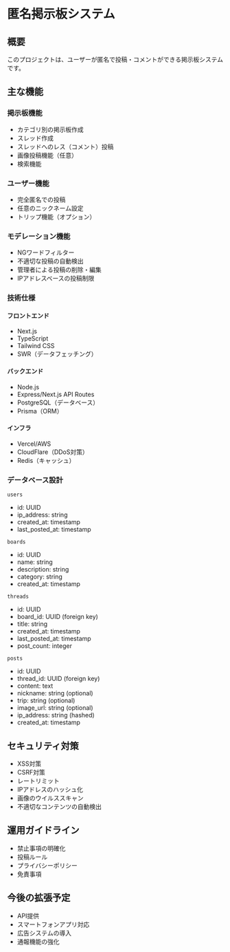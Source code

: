 # 匿名掲示板システム

## 概要
このプロジェクトは、ユーザーが匿名で投稿・コメントができる掲示板システムです。

## 主な機能

### 掲示板機能
- カテゴリ別の掲示板作成
- スレッド作成
- スレッドへのレス（コメント）投稿
- 画像投稿機能（任意）
- 検索機能

### ユーザー機能
- 完全匿名での投稿
- 任意のニックネーム設定
- トリップ機能（オプション）

### モデレーション機能
- NGワードフィルター
- 不適切な投稿の自動検出
- 管理者による投稿の削除・編集
- IPアドレスベースの投稿制限

### 技術仕様

#### フロントエンド
- Next.js
- TypeScript
- Tailwind CSS
- SWR（データフェッチング）

#### バックエンド
- Node.js
- Express/Next.js API Routes
- PostgreSQL（データベース）
- Prisma（ORM）

#### インフラ
- Vercel/AWS
- CloudFlare（DDoS対策）
- Redis（キャッシュ）

### データベース設計

```users```
- id: UUID
- ip_address: string
- created_at: timestamp
- last_posted_at: timestamp

```boards```
- id: UUID
- name: string
- description: string
- category: string
- created_at: timestamp

```threads```
- id: UUID
- board_id: UUID (foreign key)
- title: string
- created_at: timestamp
- last_posted_at: timestamp
- post_count: integer

```posts```
- id: UUID
- thread_id: UUID (foreign key)
- content: text
- nickname: string (optional)
- trip: string (optional)
- image_url: string (optional)
- ip_address: string (hashed)
- created_at: timestamp

## セキュリティ対策
- XSS対策
- CSRF対策
- レートリミット
- IPアドレスのハッシュ化
- 画像のウイルススキャン
- 不適切なコンテンツの自動検出

## 運用ガイドライン
- 禁止事項の明確化
- 投稿ルール
- プライバシーポリシー
- 免責事項

## 今後の拡張予定
- API提供
- スマートフォンアプリ対応
- 広告システムの導入
- 通報機能の強化
